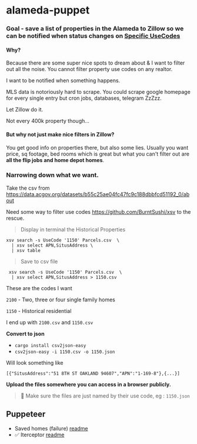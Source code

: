 # alameda-puppet

### Goal - save a list of properties in the Alameda to Zillow so we can be notified when status changes on [Specific UseCodes](https://www.acgov.org/MS/prop/useCodeList.aspx)



#### Why? 

Because there are some super nice spots to dream about & I want to filter out all the noise. You cannot filter property use codes on any realtor.

I want to be notified when something happens.

MLS data is notoriously hard to scrape. You could scrape google homepage for every single entry but cron jobs, databases, telegram ZzZzz.

Let Zillow do it.

Not every 400k property though...

#### But why not just make nice filters in Zillow?

You get good info on properties there, but also some lies. Usually you want price, sq footage, bed rooms which is great but what you can't filter out are **all the flip jobs and home depot homes**.

### Narrowing down what we want.

Take the csv from https://data.acgov.org/datasets/b55c25ae04fc47fc9c188dbbfcd51192_0/about

Need some way to filter use codes https://github.com/BurntSushi/xsv to the rescue.

> Display in terminal the Historical Properties

```
xsv search -s UseCode '1150' Parcels.csv  \
  | xsv select APN,SitusAddress \
  | xsv table
```

> Save to csv file

```
 xsv search -s UseCode '1150' Parcels.csv  \
  | xsv select APN,SitusAddress > 1150.csv
```

These are the codes I want

 `2100` - Two, three or four single family homes

 `1150` - Historical residential

I end up with `2100.csv` and `1150.csv`

**Convert to json**

- `cargo install csv2json-easy`
- `csv2json-easy -i 1150.csv -o 1150.json`

Will look something like 

```
[{"SitusAddress":"51 8TH ST OAKLAND 94607","APN":"1-169-8"},{...}]
```

**Upload the files somewhere you can access in a browser publicly.**

> 📡 Make sure the files are just named by their use code, eg : `1150.json`

## Puppeteer

- Saved homes (failure) [readme]('./docs/saved-homes.md')
- ✅ Iterceptor [readme]('./docs/saved-homes.md')